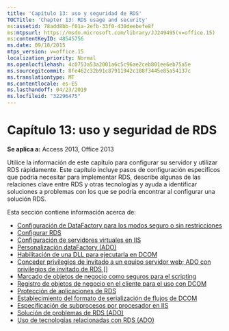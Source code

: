 ```yaml
---
title: 'Capítulo 13: uso y seguridad de RDS'
TOCTitle: 'Chapter 13: RDS usage and security'
ms:assetid: 78add8bb-f01a-2efb-33f0-430deebefe8f
ms:mtpsurl: https://msdn.microsoft.com/library/JJ249495(v=office.15)
ms:contentKeyID: 48545756
ms.date: 09/18/2015
mtps_version: v=office.15
localization_priority: Normal
ms.openlocfilehash: 4c0753a53a2001a6c5c96ae2ceb801ee6eb75a5e
ms.sourcegitcommit: 8fe462c32b91c87911942c188f3445e85a54137c
ms.translationtype: MT
ms.contentlocale: es-ES
ms.lasthandoff: 04/23/2019
ms.locfileid: "32296475"
---
```

# <a name="chapter-13-rds-usage-and-security"></a>Capítulo 13: uso y seguridad de RDS

**Se aplica a:** Access 2013, Office 2013

Utilice la información de este capítulo para configurar su servidor y utilizar RDS rápidamente. Este capítulo incluye pasos de configuración específicos que podría necesitar para implementar RDS, describe algunas de las relaciones clave entre RDS y otras tecnologías y ayuda a identificar soluciones a problemas con los que se podría encontrar al configurar una solución RDS.

Esta sección contiene información acerca de:

- [Configuración de DataFactory para los modos seguro o sin restricciones](configuring-datafactory-for-safe-or-unrestricted-modes.md)
- [Configurar RDS](configuring-rds.md)
- [Configuración de servidores virtuales en IIS](configuring-virtual-servers-on-iis.md)
- [Personalización dataFactory (ADO)](datafactory-customization.md)
- [Habilitación de una DLL para ejecutarla en DCOM](enabling-a-dll-to-run-on-dcom.md)
- [Conceder privilegios de invitado a un equipo servidor web; ADO con privilegios de invitado de RDS \[\]](granting-guest-privileges-to-a-web-server-computer;-rds-guest-privileges.md)
- [Marcado de objetos de negocio como seguros para el scripting](marking-business-objects-as-safe-for-scripting.md)
- [Registro de objetos de negocio en el cliente para el uso con DCOM](registering-business-objects-on-the-client-for-use-with-dcom.md)
- [Protección de aplicaciones de RDS](securing-rds-applications.md)
- [Establecimiento del formato de serialización de flujos de DCOM](setting-dcom-stream-marshaling-format.md)
- [Especificación de subprocesos por procesador en IIS](specifying-threads-per-processor-on-iis.md)
- [Solución de problemas de RDS (ADO)](troubleshooting-rds.md)
- [Uso de tecnologías relacionadas con RDS (ADO)](using-related-technologies-with-rds.md)














